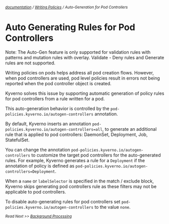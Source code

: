 <small>*[documentation](/README.md#documentation) / [Writing Policies](/documentation/writing-policies.md) / Auto-Generation for Pod Controllers*</small>

# Auto Generating Rules for Pod Controllers

Note: The Auto-Gen feature is only supported for validation rules with patterns and mutation rules with overlay. Validate - Deny rules and Generate rules are not supported.

Writing policies on pods helps address all pod creation flows. However, when pod controllers are used, pod level policies result in errors not being reported when the pod controller object is created. 

Kyverno solves this issue by supporting automatic generation of policy rules for pod controllers from a rule written for a pod.

This auto-generation behavior is controlled by the `pod-policies.kyverno.io/autogen-controllers` annotation. 

By default, Kyverno inserts an annotation `pod-policies.kyverno.io/autogen-controllers=all`, to generate an additional rule that is applied to pod controllers: DaemonSet, Deployment, Job, StatefulSet. 
 
You can change the annotation `pod-policies.kyverno.io/autogen-controllers` to customize the target pod controllers for the auto-generated rules. For example, Kyverno generates a rule for a `Deployment` if the annotation of policy is defined as `pod-policies.kyverno.io/autogen-controllers=Deployment`. 

When a `name` or `labelSelector` is specified in the match / exclude block, Kyverno skips generating pod controllers rule as these filters may not be applicable to pod controllers.
 
To disable auto-generating rules for pod controllers set `pod-policies.kyverno.io/autogen-controllers`  to the value `none`.

<small>*Read Next >> [Background Processing](/documentation/writing-policies-background.md)*</small>

